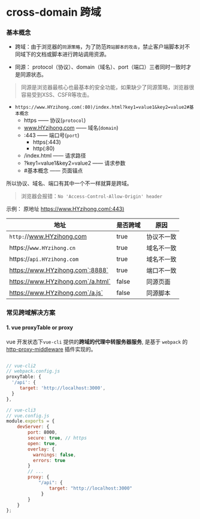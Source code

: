 <!--
 * @Author: hy
 * @Date: 2022-04-04 23:16:56
 * @LastEditors: hy
 * @Description: 
 * @LastEditTime: 2022-04-05 15:36:52
 * @FilePath: /interview-questions/packages/front-end-concept/crossDomain.md
 * Copyright 2022 hy, All Rights Reserved. 
 * 仅供学习使用~
-->

# cross-domain 跨域

### 基本概念

- 跨域：由于浏览器的`同源策略`，为了防范`跨站脚本的攻击`，禁止客户端脚本对不同域下的文档或脚本进行跨站调用资源。


- 同源： protocol（协议）、domain（域名）、port（端口）三者同时一致时才是同源状态。

> 同源是浏览器最核心也最基本的安全功能，如果缺少了同源策略，浏览器很容易受到XSS、CSFR等攻击。

- `https://www.HYzihong.com(:80)/index.html?key1=value1&key2=value2#基本概念`
  - https —— 协议(`protocol`)
  - www.HYzihong.com —— 域名(`domain`)
  - :443 —— 端口号(`port`)
    - https(:443)
    - http(:80)
  - /index.html —— 请求路径
  - ?key1=value1&key2=value2 —— 请求参数
  - #基本概念 —— 页面锚点



所以协议、域名、端口有其中一个不一样就算是跨域。
> 浏览器会报错：`No 'Access-Control-Allow-Origin' header`

示例：
原地址 https://www.HYzihong.com(:443)

|地址|是否跨域|原因|
|-|-|-|
|`http:`//www.HYzihong.com|true|协议不一致|
|https://`www.HYzihong.cn`|true|域名不一致|
|https://`api.HYzihong.com`|true|域名不一致|
|https://www.HYzihong.com`:8888`|true|端口不一致|
|https://www.HYzihong.com`/a.html`|false|同源页面|
|https://www.HYzihong.com`/a.js`|false|同源脚本|


### 常见跨域解决方案

#### 1. vue proxyTable or proxy

vue 开发状态下`vue-cli` 提供的**跨域的代理中转服务器服务**, 是基于 `webpack` 的 [http-proxy-middleware](https://github.com/chimurai/http-proxy-middleware) 插件实现的。

```javascript

// vue-cli2
// webpack.config.js
proxyTable: {
  '/api': {
     target: 'http://localhost:3000',
  }
},

// vue-cli3
// vue.config.js
module.exports = {
    devServer: {
        port: 8000,
        secure: true, // https
        open: true,
        overlay: {
          warnings: false,
          errors: true
        }
        // ...
        proxy: {
            "/api": {
                target: "http://localhost:3000"
             }
        }
    }
};


```

